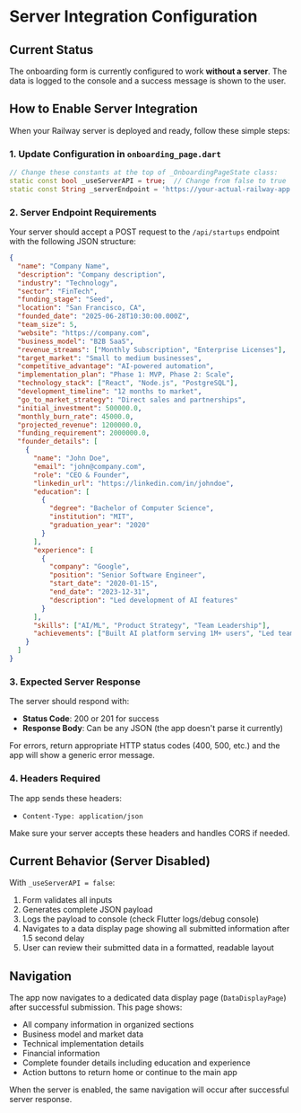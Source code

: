 # Server Integration Configuration

## Current Status
The onboarding form is currently configured to work **without a server**. The data is logged to the console and a success message is shown to the user.

## How to Enable Server Integration

When your Railway server is deployed and ready, follow these simple steps:

### 1. Update Configuration in `onboarding_page.dart`

```dart
// Change these constants at the top of _OnboardingPageState class:
static const bool _useServerAPI = true;  // Change from false to true
static const String _serverEndpoint = 'https://your-actual-railway-app.railway.app/api/startups';  // Update with your real endpoint
```

### 2. Server Endpoint Requirements

Your server should accept a POST request to the `/api/startups` endpoint with the following JSON structure:

```json
{
  "name": "Company Name",
  "description": "Company description",
  "industry": "Technology",
  "sector": "FinTech",
  "funding_stage": "Seed",
  "location": "San Francisco, CA",
  "founded_date": "2025-06-28T10:30:00.000Z",
  "team_size": 5,
  "website": "https://company.com",
  "business_model": "B2B SaaS",
  "revenue_streams": ["Monthly Subscription", "Enterprise Licenses"],
  "target_market": "Small to medium businesses",
  "competitive_advantage": "AI-powered automation",
  "implementation_plan": "Phase 1: MVP, Phase 2: Scale",
  "technology_stack": ["React", "Node.js", "PostgreSQL"],
  "development_timeline": "12 months to market",
  "go_to_market_strategy": "Direct sales and partnerships",
  "initial_investment": 500000.0,
  "monthly_burn_rate": 45000.0,
  "projected_revenue": 1200000.0,
  "funding_requirement": 2000000.0,
  "founder_details": [
    {
      "name": "John Doe",
      "email": "john@company.com",
      "role": "CEO & Founder",
      "linkedin_url": "https://linkedin.com/in/johndoe",
      "education": [
        {
          "degree": "Bachelor of Computer Science",
          "institution": "MIT",
          "graduation_year": "2020"
        }
      ],
      "experience": [
        {
          "company": "Google",
          "position": "Senior Software Engineer",
          "start_date": "2020-01-15",
          "end_date": "2023-12-31",
          "description": "Led development of AI features"
        }
      ],
      "skills": ["AI/ML", "Product Strategy", "Team Leadership"],
      "achievements": ["Built AI platform serving 1M+ users", "Led team of 10 engineers"]
    }
  ]
}
```

### 3. Expected Server Response

The server should respond with:
- **Status Code**: 200 or 201 for success
- **Response Body**: Can be any JSON (the app doesn't parse it currently)

For errors, return appropriate HTTP status codes (400, 500, etc.) and the app will show a generic error message.

### 4. Headers Required

The app sends these headers:
- `Content-Type: application/json`

Make sure your server accepts these headers and handles CORS if needed.

## Current Behavior (Server Disabled)

With `_useServerAPI = false`:
1. Form validates all inputs
2. Generates complete JSON payload
3. Logs the payload to console (check Flutter logs/debug console)
4. Navigates to a data display page showing all submitted information after 1.5 second delay
5. User can review their submitted data in a formatted, readable layout

## Navigation

The app now navigates to a dedicated data display page (`DataDisplayPage`) after successful submission. This page shows:
- All company information in organized sections
- Business model and market data
- Technical implementation details
- Financial information
- Complete founder details including education and experience
- Action buttons to return home or continue to the main app

When the server is enabled, the same navigation will occur after successful server response.
